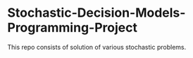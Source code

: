 # Stochastic-Decision-Models-Programming-Project
This repo consists of solution of various stochastic problems.
